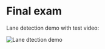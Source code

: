 # Final exam

Lane detection demo with test video:

![Lane dtection demo](/Final/images/lane-detection-demo.gif)
